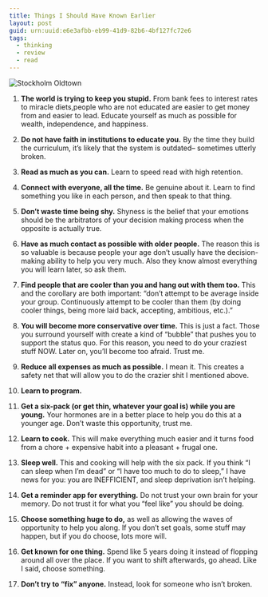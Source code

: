```yaml
---
title: Things I Should Have Known Earlier
layout: post
guid: urn:uuid:e6e3afbb-eb99-41d9-82b6-4bf127fc72e6
tags:
  - thinking
  - review
  - read 
---
```


![Stockholm Oldtown](http://pic.yupoo.com/lishugo/DyxwYMg7/medish.jpg)

1. **The world is trying to keep you stupid.** From bank fees to interest rates to miracle diets,people who are not educated are easier to get money from and easier to lead. Educate yourself as much as possible for wealth, independence, and happiness.

2. **Do not have faith in institutions to educate you.** By the time they build the curriculum, it’s likely that the system is outdated– sometimes utterly broken. 

3. **Read as much as you can.** Learn to speed read with high retention.

4. **Connect with everyone, all the time.** Be genuine about it. Learn to find something you like in each person, and then speak to that thing.

5. **Don’t waste time being shy.** Shyness is the belief that your emotions should be the arbitrators of your decision making process when the opposite is actually true.

7. **Have as much contact as possible with older people.** The reason this is so valuable is because people your age don’t usually have the decision-making ability to help you very much. Also they know almost everything you will learn later, so ask them.

8. **Find people that are cooler than you and hang out with them too.** This and the corollary are both important: “don’t attempt to be average inside your group. Continuously attempt to be cooler than them (by doing cooler things, being more laid back, accepting, ambitious, etc.).”

9. **You will become more conservative over time.** This is just a fact. Those you surround yourself with create a kind of “bubble” that pushes you to support the status quo. For this reason, you need to do your craziest stuff NOW. Later on, you’ll become too afraid. Trust me.

10. **Reduce all expenses as much as possible.** I mean it. This creates a safety net that will allow you to do the crazier shit I mentioned above.

13. **Learn to program.**

14. **Get a six-pack (or get thin, whatever your goal is) while you are young.** Your hormones are in a better place to help you do this at a younger age. Don’t waste this opportunity, trust me.

15. **Learn to cook.** This will make everything much easier and it turns food from a chore + expensive habit into a pleasant + frugal one. 

16. **Sleep well.** This and cooking will help with the six pack. If you think “I can sleep when I’m dead” or “I have too much to do to sleep,” I have news for you: you are INEFFICIENT, and sleep deprivation isn’t helping.

17. **Get a reminder app for everything.** Do not trust your own brain for your memory. Do not trust it for what you “feel like” you should be doing. 

18. **Choose something huge to do,** as well as allowing the waves of opportunity to help you along. If you don’t set goals, some stuff may happen, but if you do choose, lots more will.

19. **Get known for one thing.** Spend like 5 years doing it instead of flopping around all over the place. If you want to shift afterwards, go ahead. Like I said, choose something.

20. **Don’t try to “fix” anyone.** Instead, look for someone who isn’t broken.
